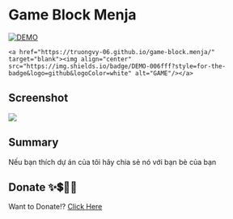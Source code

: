 # Game Block Menja

<div>
    <a href="https://codepen.io/truongvy-06/pen/poZJKOJ" target="blank"><img align="center" src="https://img.shields.io/badge/DEMO-006fff?style=for-the-badge&logo=codepen&logoColor=white" alt="DEMO"/></a>

    <a href="https://truongvy-06.github.io/game-block.menja/" target="blank"><img align="center" src="https://img.shields.io/badge/DEMO-006fff?style=for-the-badge&logo=github&logoColor=white" alt="GAME"/></a>

## Screenshot

![](https://i.imgur.com/LyUTcvp.png)

## Summary

Nếu bạn thích dự án của tôi hãy chia sẻ nó với bạn bè của bạn
## Donate ✨💲🤝💖
Want to Donate!? [Click Here](https://github.com/truongvy-06/truongvy-06/blob/7cf22a1eeb7c00742740d743fb8d2ee6eb607156/DONATE.md) 
